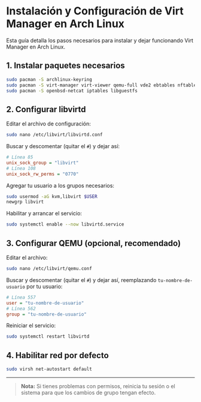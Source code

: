 # Instalación y Configuración de Virt Manager en Arch Linux

Esta guía detalla los pasos necesarios para instalar y dejar funcionando Virt Manager en Arch Linux.

## 1. Instalar paquetes necesarios

```sh
sudo pacman -S archlinux-keyring
sudo pacman -S virt-manager virt-viewer qemu-full vde2 ebtables nftables dnsmasq bridge-utils ovmf swtpm
sudo pacman -S openbsd-netcat iptables libguestfs
```

## 2. Configurar libvirtd

Editar el archivo de configuración:

```sh
sudo nano /etc/libvirt/libvirtd.conf
```

Buscar y descomentar (quitar el `#`) y dejar así:

```ini
# Línea 85
unix_sock_group = "libvirt"
# Línea 108
unix_sock_rw_perms = "0770"
```

Agregar tu usuario a los grupos necesarios:

```sh
sudo usermod -aG kvm,libvirt $USER
newgrp libvirt
```

Habilitar y arrancar el servicio:

```sh
sudo systemctl enable --now libvirtd.service
```

## 3. Configurar QEMU (opcional, recomendado)

Editar el archivo:

```sh
sudo nano /etc/libvirt/qemu.conf
```

Buscar y descomentar (quitar el `#`) y dejar así, reemplazando `tu-nombre-de-usuario` por tu usuario:

```ini
# Línea 557
user = "tu-nombre-de-usuario"
# Línea 562
group = "tu-nombre-de-usuario"
```

Reiniciar el servicio:

```sh
sudo systemctl restart libvirtd
```

## 4. Habilitar red por defecto

```sh
sudo virsh net-autostart default
```

---

> **Nota:** Si tienes problemas con permisos, reinicia tu sesión o el sistema para que los cambios de grupo tengan efecto.

